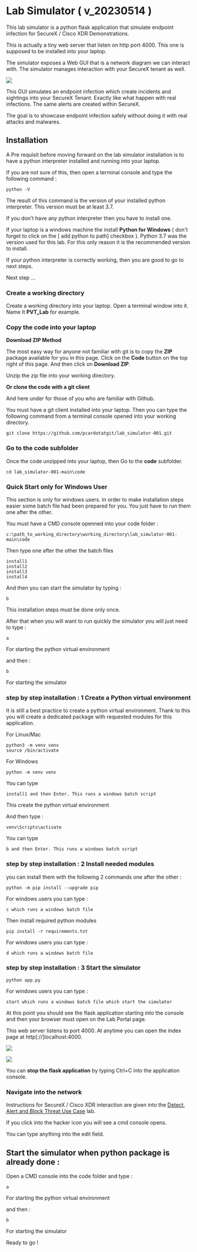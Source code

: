 # Lab Simulator ( v_20230514 )

This lab simulator is a python flask application that simulate endpoint infection for SecureX / Cisco XDR Demonstrations.

This is actually a tiny web server that listen on http port 4000. This one is supposed to be installed into your laptop.

The simulator exposes a Web GUI that is a network diagram we can interact with. The simulator manages interaction with your SecureX tenant as well.

![](assets/img/0.png)

This GUI simulates an endpoint infection which create incidents and sightings into your SecureX Tenant. Exactly like what happen with real infections. The same alerts are created within SecureX.

The goal is to showcase endpoint infection safely without doing it with real attacks and malwares.

## Installation

A Pre requisit before moving forward on the lab simulator installation is to have a python interpreter installed and running into your laptop.

If you are not sure of this, then open a terminal console and type the following command :

	python -V

The result of this command is the version of your installed python interpreter. This version must be at least 3.7. 

If you don't have any python interpreter then you have to install one.

If your laptop is a windows machine the install **Python for Windows** ( don't forget to click on the [ add python to path] checkbox ). Python 3.7 was the version used for this lab. For this only reason it is the recommended version to install. 

If your python interpreter is correctly working, then you are good to go to next steps.

Next step ...

### Create a working directory

Create a working directory into your laptop. Open a terminal window into it. Name It **PVT_Lab** for example.

### Copy the code into your laptop

**Download ZIP Method**

The most easy way for anyone not familiar with git is to copy the **ZIP** package available for you in this page. Click on the **Code** button on the top right of this page. And then click on **Download ZIP**. 

Unzip the zip file into your working directory.

**Or clone the code with a git client**

And here under for those of you who are familiar with Github.

You must have a git client installed into your laptop. Then you can type the following command from a terminal console opened into your working directory.

	git clone https://github.com/pcardotatgit/lab_simulator-001.git

### Go to the code subfolder

Once the code unzipped into your laptop, then Go to the **code** subfolder.

	cd lab_simulator-001-main\code
    
### Quick Start only for Windows User

This section is only for windows users. In order to make installation steps easier some batch file had been prepared for you.  You just have to run them one after the other.
    
You must have a CMD console openned into your code folder :

    c:\path_to_working_directory\working_directory\lab_simulator-001-main\code
    
Then type one after the other the batch files

    install1
    install2
    install3
    install4

And then you can start the simulator by typing :

    b
    
This installation steps must be done only once. 

After that when you will want to run quickly the simulator you will just need to type :

    a
For starting the python virtual environment

and then :

    b

For starting the simulator    

### step by step installation : 1 Create a Python virtual environment

It is still a best practice to create a python virtual environment. Thank to this you will create a dedicated package with requested modules for this application.

For Linux/Mac 

	python3 -m venv venv
	source /bin/activate

For Windows 

	python -m venv venv 

You can type

	install1 and then Enter. This runs a windows batch script

This create the python virtual environment

And then type :

	venv\Scripts\activate

You can type

	b and then Enter. This runs a windows batch script

### step by step installation : 2 Install needed modules

you can install them with the following 2 commands one after the other :
	
	python -m pip install --upgrade pip

For windows users you can type :

	c which runs a windows batch file

Then install required python modules

	pip install -r requirements.txt

For windows users you can type :

	d which runs a windows batch file 

### step by step installation : 3 Start the simulator

	python app.py

For windows users you can type :

	start which runs a windows batch file which start the simulator

At this point you should see the flask application starting into the console and then your browser must open on the Lab Portal page.

This web server listens to port 4000. At anytime you can open the index page at http[://]localhost:4000.




![](assets/img/1.png)

![](assets/img/2.png)

You can **stop the flask application** by typing Ctrl+C into the application console.

### Navigate into the network

Instructions for SecureX / Cisco XDR interaction are given into the [Detect, Alert and Block Threat Use Case](https://github.com/pcardotatgit/SecureX_Workflows_and_Stuffs/tree/master/100-SecureX_automation_lab) lab.


If you click into the hacker icon you will see a cmd console opens.

You can type anything into the edit field.

## Start the simulator when python package is already done :

Open a CMD console into the code folder and type :

    a
For starting the python virtual environment

and then :

    b

For starting the simulator  

Ready to go !